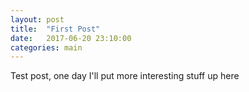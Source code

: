 ```yaml
---
layout: post
title:  "First Post"
date:   2017-06-20 23:10:00
categories: main
---
```


Test post, one day I'll put more interesting stuff up here
